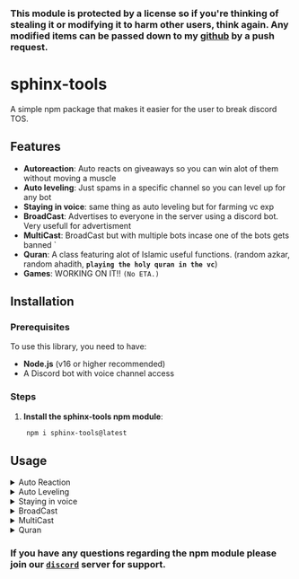 ### This module is protected by a license so if you're thinking of stealing it or modifying it to harm other users, think again. Any modified items can be passed down to my <a href="https://github.com/vrzc/sphinx-tools">github</a> by a push request.

# sphinx-tools

A simple npm package that makes it easier for the user to break discord TOS.

## Features

- **Autoreaction**: Auto reacts on giveaways so you can win alot of them without moving a muscle
- **Auto leveling**: Just spams in a specific channel so you can level up for any bot
- **Staying in voice**: same thing as auto leveling but for farming vc exp
- **BroadCast**: Advertises to everyone in the server using a discord bot. Very usefull for advertisment 
- **MultiCast**: BroadCast but with multiple bots incase one of the bots gets banned `
- **Quran**: A class featuring alot of Islamic useful functions. (random azkar, random ahadith, **`playing the holy quran in the vc`**)
- **Games**: WORKING ON IT!! `(No ETA.)`

## Installation

### Prerequisites

To use this library, you need to have:

- **Node.js** (v16 or higher recommended)
- A Discord bot with voice channel access

### Steps

1. **Install the sphinx-tools npm module**:

```bash
    npm i sphinx-tools@latest
```

## Usage
<details><summary>Auto Reaction</summary>

# AutoReaction SelfBOT

AutoReaction allows the selfbot to join giveaways automatically, provides the message links and win updates also includes stat system.

## Features

- **Interaction buttons**: Clicks on button interactions
- **Normal emoji reacts**: Clicks on normal reacts
- **Stats**: `JSON DB` with `win` and `joins` data

## Installation

### Prerequisites

To use this library, you need to have:

- **Node.js** (v16 or higher recommended)
- A Discord bot with voice channel access

### Steps

1. **Install the sphinx-tools npm module**:

```bash
    npm i sphinx-tools@latest
```

3. **Set up your Discord bot**: Ensure that your Discord bot is configured and has permission to send messages in channels. You can find instructions on setting up a Discord bot [here](https://discordjs.guide/).

## Usage

### Import the User Class

In your bot’s code, import and initialize the `User` Class.

```typescript
const arabtools = require("sphinx-tools");

const { Client } = require('discord.js-selfbot-v13'); // works with any library that uses discord.js-like syntax;

const client = new Client();

// Create a new class bot
const Bot = new arabtools.user(client);
```
# Start Autoreaction

To start sending message to all your members, use the `Broadcast` method:
```typescript
Bot.autoreaction({
    customBotID: ["bot id's that you want the account to react on"], // optional option, There is 2 default bots


    timeout: 5000, // time you want the account to delay the reaction


    blacklistedwords: ["word1", "word2"], // Some admins like to see the accounts that uses autoreaction so this is a secuirty measure, put words like "test" so the bot won't react on these giveaways


    ownerId: "your id", //kind of an optional option, but you can put your id and that id will be returned when you win a giveaway

    
});

Bot.on("giveawayCreated", (data) => {
    console.log(data)
    // output: {url: messageURL, embed: the embed of the giveaway, bot: the bot that made the giveaway, owner: the id you put in ownerId}
})

Bot.on('wins', (data) => {
    console.log(data)
    //output: {data: message(Message Object), owner: the id you put in ownerId, inv: server Invite}
})

```

</details>
<details><summary>Auto Leveling</summary>

# AutoLeveling SelfBOT

it just spams in a specific TextChannel to farm exp.

## Features

- **2 Languages**: You can use English or arabic.
- **Gibberish Spamming**: spams random letters instead of words


## Installation

### Prerequisites

To use this library, you need to have:

- **Node.js** (v16 or higher recommended)
- A Discord bot with voice channel access

### Steps

1. **Install the sphinx-tools npm module**:

```bash
    npm i sphinx-tools@latest
```



## Usage

### Import the User Class

In your bot’s code, import and initialize the `User` Class.

```typescript
const arabtools = require("sphinx-tools");

const { Client } = require('discord.js-selfbot-v13'); // works with any library that uses discord.js-like syntax;

const client = new Client();

// Create a new class bot
const Bot = new arabtools.user(client);
```
# Start Auto Leveling

To start the auto leveling, use the `leveling` method.
```typescript
let lang = "eng"

Bot.leveling({
    channel: "channel you want the bot to spam in",

    randomLetters: false, // if true it spams random letters

    time: 10000, // delay between each message in ms

    type: lang == 'eng' ? 'eng' : 'ar' // The language, can be "ar"
})

Bot.stopLeveling() // Stops the leveling

Bot.restartLeveling() // Restarts the leveling process with the latest options. you can change the options.

```
</details>

<details><summary>Staying in voice</summary>

# Staying in Voice SelfBOT

Sits in a voice channel.

## Features

- **Sits in voice 24h**: That's all it does.


## Installation

### Prerequisites

To use this library, you need to have:

- **Node.js** (v16 or higher recommended)
- A Discord bot with voice channel access

### Steps

1. **Install the sphinx-tools npm module**:

```bash
    npm i sphinx-tools@latest
```



## Usage

### Import the User Class

In your bot’s code, import and initialize the `User` Class.

```typescript
const arabtools = require("sphinx-tools");

const { Client } = require('discord.js-selfbot-v13'); // works with any library that uses discord.js-like syntax;

const client = new Client();


const Bot = new arabtools.user(client);
```
# Start VoiceStay

```typescript
Bot.VoiceStay({
    guild: "The guild",
    channel: "The voice channel"
});

```

</details>
<details><summary>BroadCast</summary>

# BroadCast Bot

Broadcast bots are like super-fast messengers that can send important messages to all your members at once, without ban

## Features

- **BroadCast Function**: let's send message to all your members without ban
- **Customized Broadcast**: You can obtain all data such as duration, successes, failures, etc., on the broadcast status by using the Broadcast function.

## Installation

### Prerequisites

To use this library, you need to have:

- **Node.js** (v16 or higher recommended)
- A Discord bot with voice channel access

### Steps

1. **Install the sphinx-tools npm module**:

```bash
    npm i sphinx-tools@latest
```

3. **Set up your Discord bot**: Ensure that your Discord bot is configured and has permission to send messages in channels. You can find instructions on setting up a Discord bot [here](https://discordjs.guide/).

## Usage

### Import the Bot Class

In your bot’s code, import and initialize the `Bot` Class.

```typescript
const arabtools = require("sphinx-tools");

// Create a new Discord client
const client = new Discord.Client({intents:["Guilds", "GuildMembers", "GuildMessages","MessageContent"]});

// Create a new class bot
const Bot = new arabtools.bot(client);
```
# Start Broadcast

To start sending message to all your members, use the `Broadcast` method:
```typescript
// Start the Broadcast
const data = await Bot.Broadcast({
    guildID: '12345677890',
    message: "Hi, Here !",
    timeout: 2000,
    mention: true,
    logInfo: false,
});


// data will be returned after the broadcast is finished.
console.log(data);

```

</details>
<details><summary>MultiCast</summary>

# MultiCast Bot

Multi-cast bots are like personal assistants for your online server members. Imagine having a group of bots that can send different messages to different smaller server members. These bots can divide a big group into smaller ones, making it easy to send specific messages to each smaller group. It's like having a personal newsletter for every part of your server!

## Features

- **MultiCast Function**: let's send message to all your members with group of bots
- **Customized MultiCast**: You can obtain all data such as duration, successes, failures, etc., on the MultiCast status by using the MultiCast function.

## Installation

### Prerequisites

To use this library, you need to have:

- **Node.js** (v16 or higher recommended)
- A Discord bot with voice channel access

### Steps

1. **Install the sphinx-tools npm module**:

```bash
    npm i sphinx-tools@latest
```

3. **Set up your Discord bot**: Ensure that your Discord bot is configured and has permission to send messages in channels. You can find instructions on setting up a Discord bot [here](https://discordjs.guide/).

## Usage

### Import the Bot Class

In your bot’s code, import and initialize the `Bot` Class.

```typescript
const arabtools = require("sphinx-tools");

// Create a new Discord clients
const client = new Discord.Client({intents:["Guilds", "GuildMembers", "GuildMessages","MessageContent"]});

const client1 = new Discord.Client({intents:["Guilds", "GuildMembers", "GuildMessages","MessageContent"]});

const client2 = new Discord.Client({intents:["Guilds", "GuildMembers", "GuildMessages","MessageContent"]});

// Create a new class bot
const Bot = new arabtools.bot(client);
```
# Start MultiCast

To start sending message to all your members, use the `MultiCast` method:
```typescript
// Start the MultiCast
const data = await Bot.MultiCast({
    guildID: '12345677890',
    message: "Hi, Here !",
    bots:[client2,client1]
    timeout: 2000,
    mention: true,
    logInfo: false,
});


// Check the MultiCast status
console.log(data);

```

</details>
<details><summary>Quran</summary>

# Quran Audio Player

A simple Quran audio player for Discord bots. This project allows you to play Quran suras using Discord's voice system. The suras can be searched by their name or number, with an optional fuzzy search using the Levenshtein distance algorithm for improved matching.

## Features

- **Play Quran Sura**: Play a specific sura by name or number in a Discord voice channel.
- **Fuzzy Search**: Optionally search suras by name with Levenshtein distance for approximate matches.
- **Voice Connection**: Integrates seamlessly with Discord's voice connection for audio playback.

## Installation

### Prerequisites

To use this library, you need to have:

- **Node.js** (v16 or higher recommended)
- A Discord bot with voice channel access

### Steps

1. **Install the sphinx-tools npm module**:

```bash
    npm i sphinx-tools@latest
```

3. **Set up your Discord bot**: Ensure that your Discord bot is configured and has permission to join and speak in voice channels. You can find instructions on setting up a Discord bot [here](https://discordjs.guide/).

## Usage

### Import the Quran Class

In your bot’s code, import and initialize the `Quran` class.

```typescript
const arabtool = require("arabtools");

const client = new Discord.Client({intents:["Guilds", "GuildMembers", "GuildMessages","MessageContent"]});
// Create a new Quran player instance
const arabtools = new arabtool.bot(client)
```
# Play a Sura
To play a sura by its name or number, use the `play` method. This will automatically fetch the corresponding audio and play it in the provided voice connection.
```typescript
// Play a sura by name
await arabtools.quran.play("Al-Fatiha", voiceConnection);

// Play a sura by number
await arabtools.quran.play(1, voiceConnection);

//Play a sura by a stringified number
await arabtools.quran.play('1', voiceConnection)

//Play a sura by the arabic name
await arabtools.quran.play('الفاتحة', voiceConnection)
```
# Stop the Playback
To stop the audio playback and disconnect from the voice channel, use the `stop` method:
```typescript
await arabtools.quran.stop(voiceConnection);
```

# Get Random Zekr/Ahadith
Functions that return random zekr/ahadith. you can add more by contributing!
```typescript
arabtools.quran.getRandomZekr()

arabtools.quran.getRandomHadith()
```

# Convert to Hejri Function!
Just know that this is not 100% accurate, it can be off by a day or so.

```typescript
arabtools.quran.convertToHejri(Date.now())
```

# Quizes
This returns a quesiton with 4 answers, 3 wrong and 1 right.

```typescript
arabtools.quran.quiz()
//output: {name: "question", answers: [{"shuffledAnswers"}]}
```

## API

### `Quran` Class

The `Quran` class provides methods to play suras and manage the audio playback.

#### `play(suraName: string | number, voiceConnection: VoiceConnection, useLevenshtein: boolean = false): Promise<void>`

Plays the audio of a sura based on its name or number.

- **Parameters**:
  - `suraName` (string | number): The name or number of the sura to play.
  - `voiceConnection` (VoiceConnection): The voice connection to subscribe to.
  - `useLevenshtein` (boolean, optional): If `true`, performs fuzzy searching for the sura name using Levenshtein distance. Default is `false`.
- **Returns**: A promise that resolves when the sura starts playing.
- **Throws**: An error if the sura is not found.

#### `stop(voiceConnection: VoiceConnection): Promise<void>`

Stops the current audio playback and disconnects from the voice channel.

- **Parameters**:
  - `voiceConnection` (VoiceConnection): The voice connection to destroy.
- **Returns**: A promise that resolves once the connection is destroyed.

#### Private Methods (Used Internally)

- `findSuraFromName(name: string, useLevenshtein: boolean = false): Sura | null` - Searches for a sura by name, optionally using Levenshtein distance.
- `findSuraFromNumber(id: {number: string | number} | null): Sura | null` - Searches for a sura by its number.
- `isNumber(str: string): boolean` - Utility function to check if a string represents a number.

### Sura Data

The suras data is stored in a JSON file (`suras.json`) in the following format:

```json
{
  "001": {
    "ar": "الفاتحة",
    "eng": "Al-Fatiha",
    "number": "001"
  },
  "002": {
    "ar": "البقرة",
    "eng": "Al-Baqarah",
    "number": "002"
  },
  ...
}
```
Each sura has the following fields:
- `ar`: Arabic name of the sura.
- `eng`: English name of the sura.
- `number`: The sura's number.

</details>

### If you have any questions regarding the npm module please join our <a href="https://discord.gg/M7sKda96GC">`discord`</a> server for support.

